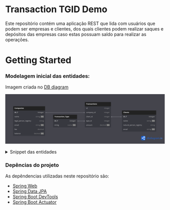 # Transaction TGID Demo
Este repositório contém uma aplicação REST que lida com usuários que podem ser empresas e clientes, 
dos quais clientes podem realizar saques e depósitos das empresas caso estas possuam
saldo para realizar as operações.

# Getting Started

### Modelagem inicial das entidades:

Imagem criada no [DB diagram](https://dbdiagram.io)

![dbdiagram.png](src/main/resources/dbdiagram.png)

<details><summary>Snippet das entidades</summary>

O snippet abaixo pode ser colado no [DB diagram](https://dbdiagram.io) e editado

```bash
Table Clients {
  id integer [pk]
  name string [not null]
  natural_person_registry string [unique]
  email string [not null]
}

Table Companies {
  id integer [pk]
  name string [not null]
  legal_person_registry string [unique]
  email string [not null]
  fee decimal [null]
  balance decimal [not null]
}

Table Transaction_Type {
  id integer [pk]
  string name [not null]
}

Table Transactions {
  id integer 
  company_id integer [ref: > Companies.id]
  client_id integer [ref: > Clients.id]
  type_id integer [ref: > Transaction_Type.id]
  amount decimal [not null]
}
```
</details>





### Depências do projeto
As depêndencias utilizadas neste repositório são:

* [Spring Web](https://docs.spring.io/spring-boot/docs/3.2.1/reference/htmlsingle/index.html#web)
* [Spring Data JPA](https://docs.spring.io/spring-data/jpa/reference/)
* [Spring Boot DevTools](https://docs.spring.io/spring-boot/docs/3.2.1/reference/htmlsingle/index.html#using.devtools)
* [Spring Boot Actuator](https://docs.spring.io/spring-boot/docs/3.2.1/reference/htmlsingle/index.html#actuator)

